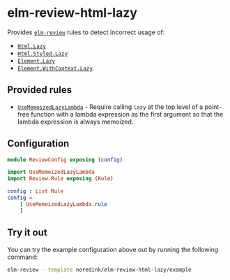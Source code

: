 # elm-review-html-lazy

Provides [`elm-review`](https://package.elm-lang.org/packages/jfmengels/elm-review/latest/) rules to detect incorrect usage of:
- [`Html.Lazy`](https://package.elm-lang.org/packages/elm/html/latest/Html.Lazy)
- [`Html.Styled.Lazy`](https://package.elm-lang.org/packages/rtfeldman/elm-css/latest/Html.Styled.Lazy)
- [`Element.Lazy`](https://package.elm-lang.org/packages/mdgriffith/elm-ui/latest/Element-Lazy)
- [`Element.WithContext.Lazy`](https://package.elm-lang.org/packages/miniBill/elm-ui-with-context/latest/Element-WithContext-Lazy).


## Provided rules

- [`UseMemoizedLazyLambda`](https://package.elm-lang.org/packages/noredink/elm-review-html-lazy/1.0.0/UseMemoizedLazyLambda) - Require calling `lazy` at the top level of a point-free function with a lambda expression as the first argument so that the lambda expression is always memoized.

## Configuration

```elm
module ReviewConfig exposing (config)

import UseMemoizedLazyLambda
import Review.Rule exposing (Rule)

config : List Rule
config =
    [ UseMemoizedLazyLambda.rule
    ]
```


## Try it out

You can try the example configuration above out by running the following command:

```bash
elm-review --template noredink/elm-review-html-lazy/example
```
